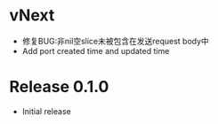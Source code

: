 # vNext
- 修复BUG:非nil空slice未被包含在发送request body中
- Add port created time and updated time
# Release 0.1.0
- Initial release
